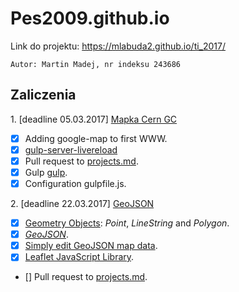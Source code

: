 # Pes2009.github.io


Link do projektu: https://mlabuda2.github.io/ti_2017/

```
Autor: Martin Madej, nr indeksu 243686
```

## Zaliczenia

1\. [deadline 05.03.2017] [Mapka Cern GC](https://mlabuda2.github.io/ti_2017/googlemap)
+ [x] Adding google-map to first WWW.
+ [x] [gulp-server-livereload](https://www.npmjs.com/package/gulp-server-livereload)
+ [x] Pull request to [projects.md](https://github.com/h5c3j/ti/blob/master/projects.md).
+ [x] Gulp [gulp](http://gulpjs.com).
+ [x] Configuration gulpfile.js.

2\. [deadline 22.03.2017] [GeoJSON](https://mlabuda2.github.io/ti_2017/geojson)

+ [x] [Geometry Objects](http://geojson.org/geojson-spec.html#geometry-objects): _Point_, _LineString_ and _Polygon_.
+ [x] [_GeoJSON_](http://geojson.org/).
+ [x] [Simply edit GeoJSON map data](http://geojson.io).
+ [x] [Leaflet JavaScript Library](http://leafletjs.com/).
+ [] Pull request to [projects.md](https://github.com/h5c3j/ti/blob/master/projects.md).
